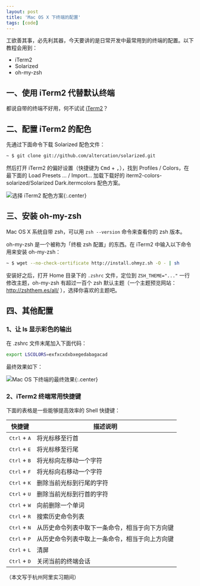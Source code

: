 ```yaml
---
layout: post
title: 'Mac OS X 下终端的配置'
tags: [code]
---
```


工欲善其事，必先利其器，今天要讲的是日常开发中最常用到的终端的配置。以下教程会用到：

* iTerm2
* Solarized
* oh-my-zsh

## 一、使用 iTerm2 代替默认终端

都说自带的终端不好用，何不试试 [iTerm2](https://www.iterm2.com/)？

## 二、配置 iTerm2 的配色

先通过下面命令下载 Solarized 配色文件：

~~~sh
~ $ git clone git://github.com/altercation/solarized.git
~~~

然后打开 iTerm2 的偏好设置（快捷键为 <kbd>Cmd</kbd> + <kbd>,</kbd>），找到 Profiles / Colors，在最下面的 Load Presets ... / Import... 加载下载好的 iterm2-colors-solarized/Solarized Dark.itermcolors 配色方案。


![选择 iTerm2 配色方案]({{site.img_url}}/2014-iterm-preference.jpg){:.center}


## 三、安装 oh-my-zsh

Mac OS X 系统自带 zsh，可以用 `zsh --version` 命令来查看你的 zsh 版本。

oh-my-zsh 是一个被称为「终极 zsh 配置」的东西。在 iTerm2 中输入以下命令用来安装 oh-my-zsh：

~~~sh
~ $ wget --no-check-certificate http://install.ohmyz.sh -O - | sh
~~~

安装好之后，打开 Home 目录下的 `.zshrc` 文件，定位到 `ZSH_THEME="..."` 一行修改主题，oh-my-zsh 有超过一百个 zsh 默认主题（一个主题预览网站：http://zshthem.es/all/ ），选择你喜欢的主题吧。

## 四、其他配置

### 1、让 ls 显示彩色的输出

在 .zshrc 文件末尾加入下面代码：

~~~sh
export LSCOLORS=exfxcxdxbxegedabagacad
~~~

最终效果如下：


![Mac OS 下终端的最终效果]({{site.img_url}}/2014-mac-os-terminal.jpg){:.center}


### 2、iTerm2 终端常用快捷键

下面的表格是一些能够提高效率的 Shell 快捷键：

| 快捷键                          | 描述说明                                       |
| ------------------------------  | --------------------------------------------- |
| <kbd>Ctrl</kbd> + <kbd>A</kbd>  | 将光标移至行首                                 |
| <kbd>Ctrl</kbd> + <kbd>E</kbd>  | 将光标移至行尾                                 |
| <kbd>Ctrl</kbd> + <kbd>B</kbd>  | 将光标向左移动一个字符                          |
| <kbd>Ctrl</kbd> + <kbd>F</kbd>  | 将光标向右移动一个字符                          |
| <kbd>Ctrl</kbd> + <kbd>K</kbd>  | 删除当前光标到行尾的字符                        |
| <kbd>Ctrl</kbd> + <kbd>U</kbd>  | 删除当前光标到行首的字符                        |
| <kbd>Ctrl</kbd> + <kbd>W</kbd>  | 向前删除一个单词                               |
| <kbd>Ctrl</kbd> + <kbd>R</kbd>  | 搜索历史命令列表                               |
| <kbd>Ctrl</kbd> + <kbd>N</kbd>  | 从历史命令列表中取下一条命令，相当于向下方向键    |
| <kbd>Ctrl</kbd> + <kbd>P</kbd>  | 从历史命令列表中取上一条命令，相当于向上方向键    |
| <kbd>Ctrl</kbd> + <kbd>L</kbd>  | 清屏                                           |
| <kbd>Ctrl</kbd> + <kbd>D</kbd>  | 关闭当前的终端会话                              |


（本文写于杭州阿里实习期间）
